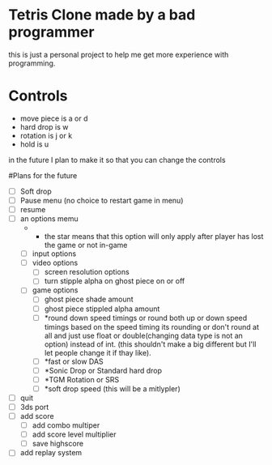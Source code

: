 # Tetris Clone made by a bad programmer

this is just a personal project to help me get more experience with programming.

# Controls
* move piece is a or d
* hard drop is w
* rotation is j or k
* hold is u

in the future I plan to make it so that you can change the controls

#Plans for the future
- [ ] Soft drop
- [ ] Pause menu (no choice to restart game in menu)
 - [ ] resume
 - [ ] an options memu
   * * the star means that this option will only apply after player has lost the game or not in-game
    - [ ] input options
    - [ ] video options
      - [ ] screen resolution options
      - [ ] turn stipple alpha on ghost piece on or off
    - [ ] game options
      - [ ] ghost piece shade amount
      - [ ] ghost piece stippled alpha amount
      - [ ] *round down speed timings or round both up or down speed timings based on the speed timing its rounding or don't round at all and just use float or double(changing data type is not an option) instead of int. (this shouldn't make a big different but I'll let people change it if thay like).
      - [ ] *fast or slow DAS
      - [ ] *Sonic Drop or Standard hard drop
      - [ ] *TGM Rotation or SRS
      - [ ] *soft drop speed (this will be a mitlypler)
 - [ ] quit
- [ ] 3ds port
- [ ] add score
  - [ ] add combo multiper
  - [ ] add score level multiplier
  - [ ] save highscore
- [ ] add replay system
